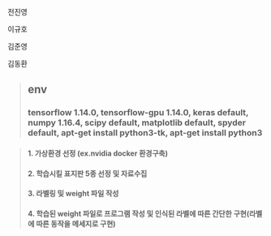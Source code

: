 전진영

이규호

김준영

김동환
>## env
>### tensorflow 1.14.0, tensorflow-gpu 1.14.0, keras default, numpy 1.16.4, scipy default, matplotlib default, spyder default, apt-get install python3-tk, apt-get install python3

>#### 1. 가상환경 선정 (ex.nvidia docker 환경구축)
>#### 2. 학습시킬 표지판 5종 선정 및 자료수집
>#### 3. 라벨링 및 weight 파일 작성
>#### 4. 학습된 weight 파일로 프로그램 작성 및 인식된 라벨에 따른 간단한 구현(라벨에 따른 동작을 메세지로 구현)
